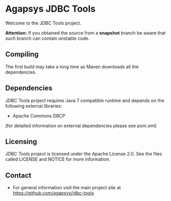 # Agapsys JDBC Tools

Welcome to the JDBC Tools project.

**Attention:** If you obtained the source from a **snapshot** branch be aware that  such branch can contain unstable code.

## Compiling

The first build may take a long time as Maven downloads all the dependencies.

## Dependencies

JDBC Tools project requires Java 7 compatible runtime and depends on the following external libraries:

* Apache Commons DBCP

(for detailed information on external dependencies please see pom.xml)

## Licensing

JDBC Tools project is licensed under the Apache License 2.0. See the files called LICENSE and NOTICE for more information.

## Contact

* For general information visit the main project site at https://github.com/agapsys/jdbc-tools
